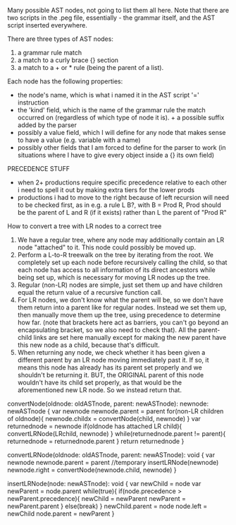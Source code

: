 Many possible AST nodes, not going to list them all here.
Note that there are two scripts in the .peg file, essentially - the grammar itself, and the AST script inserted everywhere.

There are three types of AST nodes:
1. a grammar rule match
2. a match to a curly brace {} section
3. a match to a + or * rule (being the parent of a list).

Each node has the following properties:
- the node's name, which is what i named it in the AST script '=' instruction
- the 'kind' field, which is the name of the grammar rule the match occurred on (regardless of which type of node it is). + a possible suffix added by the parser
- possibly a value field, which I will define for any node that makes sense to have a value (e.g. variable with a name)
- possibly other fields that I am forced to define for the parser to work (in situations where I have to give every object inside a {} its own field)

PRECEDENCE STUFF

- when 2+ productions require specific precedence relative to each other i need to spell it out by making extra tiers for the lower prods
- productions i had to move to the right because of left recursion will need to be checked first, as in 
  e.g. a rule L B?, with B = Prod R, Prod should be the parent of L and R (if it exists) rather than L the parent of "Prod R"

How to convert a tree with LR nodes to a correct tree

1. We have a regular tree, where any node may additionally contain an LR node "attached" to it. This node could possibly be moved up.
2. Perform a L-to-R treewalk on the tree by iterating from the root. We completely set up each node before recursively calling the 
   child, so that each node has access to all information of its direct ancestors while being set up, which is necessary for moving 
   LR nodes up the tree.
3. Regular (non-LR) nodes are simple, just set them up and have children equal the return value of a recursive function call.
4. For LR nodes, we don't know what the parent will be, so we don't have them return into a parent like for regular nodes. Instead we
   set them up, then manually move them up the tree, using precedence to determine how far. (note that brackets here act as barriers,
   you can't go beyond an encapsulating bracket, so we also need to check that). All the parent-child links are set here manually except for making the new parent have this new node as a child, because that's difficult.
5. When returning any node, we check whether it has been given a different parent by an LR node moving immediately past it. If so, it
   means this node has already has its parent set properly and we shouldn't be returning it. BUT, the ORIGINAL parent of this node
   wouldn't have its child set properly, as that would be the aforementioned new LR node. So we instead return that.

convertNode(oldnode: oldASTnode, parent: newASTnode): newnode: newASTnode {
   var newnode
   newnode.parent = parent
   for(non-LR children of oldnode){
      newnode.childx = convertNode(child, newnode)
   }
   var returnednode = newnode
   if(oldnode has attached LR child){
      convertLRNode(LRchild, newnode)
   }
   while(returnednode.parent != parent){
      returnednode = returnednode.parent
   }
   return returnednode
}

convertLRNode(oldnode: oldASTnode, parent: newASTnode): void {
   var newnode
   newnode.parent = parent //temporary
   insertLRNode(newnode)
   newnode.right = convertNode(newnode.child, newnode)
}

insertLRNode(node: newASTnode): void {
   var newChild = node
   var newParent = node.parent
   while(true){
      if(node.precedence > newParent.precedence){
         newChild = newParent
         newParent = newParent.parent
      }
      else(break)
   }
   newChild.parent = node
   node.left = newChild
   node.parent = newParent
}